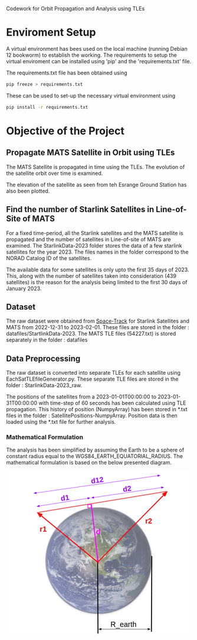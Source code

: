 Codework for Orbit Propagation and Analysis using TLEs

# Enviroment Setup
A virtual environment has bees used on the local machine (running Debian 12 bookworm) to establish the working. The requirements to setup the virtual enviroment can be installed using 'pip' and the 'requirements.txt' file.

The requirements.txt file has been obtained using
```bash
pip freeze > requirements.txt
```

These can be used to set-up the necessary virtual environment using
```bash
pip install -r requirements.txt
```

# Objective of the Project
## Propagate MATS Satellite in Orbit using TLEs
The MATS Satellite is propagated in time using the TLEs. The evolution of the satellite orbit over time is examined.

The elevation of the satellite as seen from teh Esrange Ground Station has also been plotted.

## Find the number of Starlink Satellites in Line-of-Site of MATS
For a fixed time-period, all the Starlink satellites and the MATS satellite is propagated and the number of satellites in Line-of-site of MATS are examined. The StarlinkData-2023 folder stores the data of a few starlink satellites for the year 2023. The files names in the folder correspond to the NORAD Catalog ID of the satellites.

The available data for some satellites is only upto the first 35 days of 2023. This, along with the number of satellites taken into consideration (439 satellites) is the reason for the analysis being limited to the first 30 days of January 2023.

## Dataset
The raw dataset were obtained from [Space-Track](https://www.space-track.org/) for Starlink Satellites and MATS from 2022-12-31 to 2023-02-01. These files are stored in the folder : datafiles/StartlinkData-2023. The MATS TLE files (54227.txt) is stored separately in the folder : datafiles

## Data Preprocessing
The raw dataset is converted into separate TLEs for each satellite using EachSatTLEfileGenerator.py. These separate TLE files are stored in the folder : StarlinkData-2023_raw.

The positions of the satellites from a 2023-01-01T00:00:00 to 2023-01-31T00:00:00 with time-step of 60 seconds has been calculated using TLE propagation. This history of position (NumpyArray) has been stored in *.txt files in the folder : SatellitePositions-NumpyArray. Position data is then loaded using the *.txt file for further analysis.

### Mathematical Formulation
The analysis has been simplified by assuming the Earth to be a sphere of constant radius equal to the WGS84_EARTH_EQUATORIAL_RADIUS. The mathematical formulation is based on the below presented diagram.

<p align="center">
  <img src="https://github.com/kirtan2605/KTH-EF2264-Operations-of-Space-Systems/blob/master/src/datafiles/images/Mathematical_Formulation.png">
</p>
